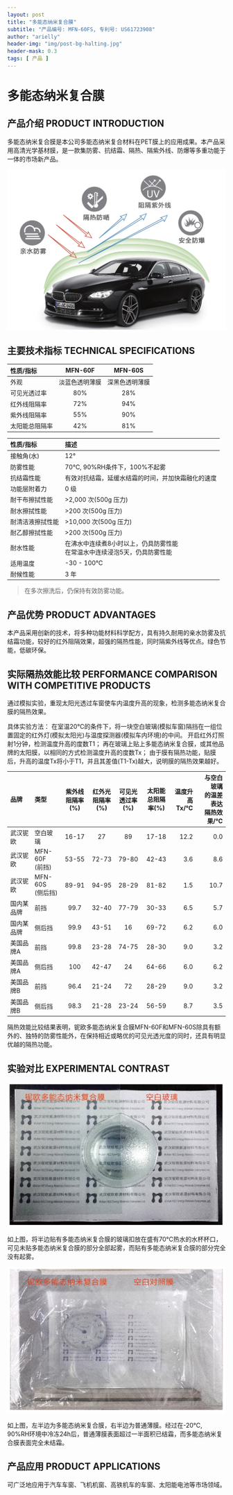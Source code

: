 ```yaml
---
layout: post
title: "多能态纳米复合膜"
subtitle: "产品编号: MFN-60FS, 专利号: US61723908"
author: "arielly"
header-img: "img/post-bg-halting.jpg"
header-mask: 0.3
tags: [ 产品 ]
---
```


# 多能态纳米复合膜

## 产品介绍 PRODUCT INTRODUCTION

多能态纳米复合膜是本公司多能态纳米复合材料在PET膜上的应用成果。本产品采用高清光学基材膜，是一款集防雾、抗结霜、隔热、隔紫外线、防爆等多重功能于一体的市场新产品。

![PRODUCT-MFN-60F/MFN-60S](/img/assets/product-MFN-60FS-pi.png)

## 主要技术指标 TECHNICAL SPECIFICATIONS

| 性质/指标 | MFN-60F | MFN-60S |
| :--- | :---: | :---: |
| 外观 | 淡蓝色透明薄膜 | 深黑色透明薄膜 |
| 可见光透过率 | 80% | 28% |
| 红外线阻隔率 | 72% | 94% |
| 紫外线阻隔率 | 55% | 90% |
| 太阳能总阻隔率 | 42% | 81% |

| 性质/指标 | 描述 |
| :--- | :--- |
| 接触角(水) | 12° |
| 防雾性能 | 70℃, 90%RH条件下，100%不起雾 |
| 抗结霜性能 | 有效对抗结霜，延缓水结霜的时间，并加快霜融化的速度 |
| 功能层附着力 | 0 级 |
| 耐干布擦拭性能 | >2,000 次(500g 压力) |
| 耐水擦拭性能 | >200 次(500g 压力) |
| 耐清洁液擦拭性能 | >10,000 次(500g 压力) |
| 耐乙醇擦拭性能 | >200 次(500g 压力) |
| 耐水性能 | 在沸水中连续煮8小时以上，仍具防雾性能<br>在常温水中连续浸泡5天，仍具防雾性能 |
| 适用温度 | -30 - 100℃ |
| 耐候性能 | 3 年 |

> 在多次擦洗后，仍保持有效防雾功能。

## 产品优势 PRODUCT ADVANTAGES

本产品采用创新的技术，将多种功能材料科学配方，具有持久耐用的亲水防雾及抗结霜功能，较好的红外阻隔效果，超强的隔热性能，同时隔紫外线等优点。绿色节能，低碳环保。

## 实际隔热效能比较 PERFORMANCE COMPARISON WITH COMPETITIVE PRODUCTS

通过模拟实验，重现太阳光透过车窗使车内温度升高的现象，检测多能态纳米复合膜的隔热效果。

具体实验方法：
在室温20℃的条件下，将一块空白玻璃(模拟车窗)隔挡在一组位置固定的红外灯(模拟太阳光)与温度探测器(模拟车内环境)的中间。
开启红外灯照射1分钟，检测温度升高的度数T1；
再在玻璃上贴上多能态纳米复合膜，或其他品牌的太阳膜，以相同的方式检测温度升高的度数Tx；
由于膜有隔热功能，贴膜后，升高的温度Tx将小于T1，并且其差值(T1-Tx)越大，说明膜的隔热效果越好。

| 品牌 | 类型 | 紫外线<br>阻隔率(%) | 红外光<br>阻隔率(%) | 可见光<br>透过率(%) | 太阳能<br>总阻隔率(%) | 温度升高<br>Tx/℃ | 与空白玻璃<br>的温差表达<br>隔热效果/℃ |
| :--- | :--- | :---: | :---: | :---: | :---: | ---: | ---: |
| 武汉铌欧 | 空白玻璃 | 16-17 | 27 | 89 | 17-18 | 12.2 | 0.0 |
| 武汉铌欧 | MFN-60F<br>(前挡) | 53-55 | 72-73 | 79-80 | 42-43 | 3.6 | 8.6 |
| 武汉铌欧 | MFN-60S<br>(侧后挡) | 89-91 | 94-95 | 28-29 | 81-82 | 1.5 | 10.7 |
| 国内某品牌 | 前挡 | 99.7 | 32-40 | 77-79 | 30-33 | 6.5 | 5.7 |
| 国内某品牌 | 侧后挡 | 99.9 | 43-51 | 16 | 69-72 | 6.2 | 6.0 |
| 美国品牌A | 前挡 | 99.8 | 23-28 | 74-75 | 28-30 | 9.0 | 3.2 |
| 美国品牌A | 侧后挡 | 100 | 42-47 | 24 | 64-66 | 6.0 | 6.2 |
| 美国品牌B | 前挡 | 96.4 | 21-24 | 72 | 28-29 | 9.0 | 3.2 |
| 美国品牌B | 侧后挡 | 98.3 | 21-28 | 23-24 | 56-59 | 8.7 | 3.5 |

隔热效能比较结果表明，铌欧多能态纳米复合膜MFN-60F和MFN-60S除具有额外的、独特的防雾性能外，在保持相近或略优的可见光透光度的同时，还具有明显优越的隔热功能。

## 实验对比 EXPERIMENTAL CONTRAST

![MFN-60F/MFN-60S VS 普通玻璃](/img/assets/product-MFN-60FS-ec01.png)

如上图，将半边贴有多能态纳米复合膜的玻璃扣放在盛有70℃热水的水杯杯口，可见未贴多能态纳米复合膜的部分全部起雾，而贴有多能态纳米复合膜的部分完全没有起雾。

![MFN-60F/MFN-60S VS 普通薄膜](/img/assets/product-MFN-60FS-ec02.png)

如上图，左半边为多能态纳米复合膜，右半边为普通薄膜。经过在-20℃, 90%RH环境中冷冻24h后，普通薄膜表面超过一半面积已结霜，而多能态纳米复合膜表面完全未结霜。

## 产品应用 PRODUCT APPLICATIONS

可广泛地应用于汽车车窗、飞机机窗、高铁机车的车窗、太阳能电池等市场领域。

